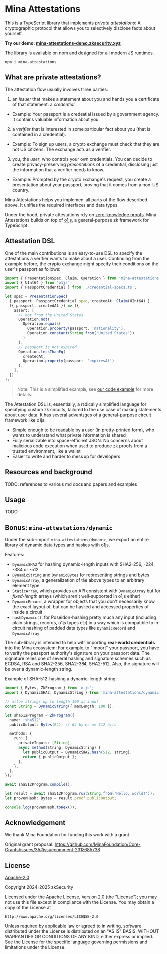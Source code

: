 # Mina Attestations

This is a TypeScript library that implements _private attestations_: A cryptographic protocol that allows you to selectively disclose facts about yourself.

**Try our demo: [mina-attestations-demo.zksecurity.xyz](https://mina-attestations-demo.zksecurity.xyz)**

The library is available on npm and designed for all modern JS runtimes.

```
npm i mina-attestations
```

## What are private attestations?

The attestation flow usually involves three parties:

1. an _issuer_ that makes a statement about you and hands you a certificate of that statement: a _credential_.

- Example: Your passport is a credential issued by a government agency. It contains valuable information about you.

2. a _verifier_ that is interested in some particular fact about you (that is contained in a credential).

- Example: To sign up users, a crypto exchange must check that they are not US citizens. The exchange acts as a verifier.

3. you, the _user_, who controls your own credentials. You can decide to create privacy-preserving _presentations_ of a credential, disclosing just the information that a verifier needs to know.

- Example: Prompted by the crypto exchange's request, you create a presentation about your passport, proving that it comes from a non-US country.

<!-- TODO: add diagram -->

Mina Attestations helps you implement all parts of the flow described above. It unifies the required interfaces and data types.

Under the hood, private attestations rely on [zero-knowledge proofs](https://en.wikipedia.org/wiki/Zero-knowledge_proof).
Mina Attestations builds on top of [o1js](https://github.com/o1-labs/o1js), a general-purpose zk framework for TypeScript.

## Attestation DSL

One of the main contributions is an easy-to-use DSL to specify the attestations a verifier wants to make about a user.
Continuing from the example before, the crypto exchange might specify their conditions on the user's passport as follows:

```ts
import { PresentationSpec, Claim, Operation } from 'mina-attestations';
import { UInt64 } from 'o1js';
import { PassportCredential } from './credential-specs.ts';

let spec = PresentationSpec(
  { passport: PassportCredential.spec, createdAt: Claim(UInt64) },
  ({ passport, createdAt }) => ({
    assert: [
      // not from the United States
      Operation.not(
        Operation.equals(
          Operation.property(passport, 'nationality'),
          Operation.constant(String.from('United States'))
        )
      ),
      // passport is not expired
      Operation.lessThanEq(
        createdAt,
        Operation.property(passport, 'expiresAt')
      ),
    ],
  })
);
```

> Note: This is a simplified example, see [our code example](https://github.com/zksecurity/mina-attestations/blob/main/examples/unique-hash.eg.ts) for more details.

The Attestation DSL is, essentially, a radically simplified language for specifying custom zk circuits, tailored to the use case of making statements about user data. It has several advantages of a general-purpose circuit framework like o1js:

- Simple enough to be readable by a user (in pretty-printed form), who wants to understand what private information is shared
- Fully serializable into space-efficient JSON. No concerns about malicious code execution when used to produce zk proofs from a trusted environment, like a wallet
- Easier to write and harder to mess up for developers

## Resources and background

TODO: references to various md docs and papers and examples

## Usage

TODO

## Bonus: `mina-attestations/dynamic`

Under the sub-import `mina-attestations/dynamic`, we export an entire library of dynamic data types and hashes with o1js.

Features:

- `DynamicSHA2` for hashing dynamic-length inputs with SHA2-256, -224, -384 or -512
- `DynamicString` and `DynamicBytes` for representing strings and bytes
- `DynamicArray`, a generalization of the above types to an arbitrary element type
- `StaticArray`, which provides an API consistent with `DynamicArray` but for _fixed-length_ arrays (which aren't well-supported in o1js either)
- `DynamicRecord`, a wrapper for objects that you don't necessarily know the exact layout of, but can be hashed and accessed properties of inside a circuit
- `hashDynamic()`, for Poseidon-hashing pretty much any input (including plain strings, records, o1js types etc) in a way which is compatible to in-circuit hashing of padded data types like `DynamicRecord` and `DynamicArray`

The sub-library is intended to help with importing **real-world credentials** into the Mina ecosystem: For example, to "import" your passport, you have to verify the passport authority's signature on your passport data. The signature relies one of several hashing and signature schemes such as ECDSA, RSA and SHA2-256, SHA2-384, SHA2-512. Also, the signature will be over a dynamic-length string.

Example of SHA-512-hashing a dynamic-length string:

```ts
import { Bytes, ZkProgram } from 'o1js';
import { DynamicSHA2, DynamicString } from 'mina-attestations/dynamic';

// allow strings up to length 100 as input
const String = DynamicString({ maxLength: 100 });

let sha512Program = ZkProgram({
  name: 'sha512',
  publicOutput: Bytes(64); // 64 bytes == 512 bits

  methods: {
    run: {
      privateInputs: [String],
      async method(string: DynamicString) {
        let publicOutput = DynamicSHA2.hash(512, string);
        return { publicOutput };
      },
    },
  },
});

await sha512Program.compile();

let result = await sha512Program.run(String.from('Hello, world!'));
let provenHash: Bytes = result.proof.publicOutput;

console.log(provenHash.toHex());
```

## Acknowledgement

We thank Mina Foundation for funding this work with a grant.

Original grant proposal: https://github.com/MinaFoundation/Core-Grants/issues/35#issuecomment-2318685738

## License

[Apache-2.0](LICENSE)

Copyright 2024-2025 zkSecurity

Licensed under the Apache License, Version 2.0 (the "License");
you may not use this file except in compliance with the License.
You may obtain a copy of the License at

    http://www.apache.org/licenses/LICENSE-2.0

Unless required by applicable law or agreed to in writing, software
distributed under the License is distributed on an "AS IS" BASIS,
WITHOUT WARRANTIES OR CONDITIONS OF ANY KIND, either express or implied.
See the License for the specific language governing permissions and
limitations under the License.
